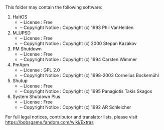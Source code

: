 ﻿This folder may contain the following software:

1. HaltOS
   - – License : Free
   - – Copyright Notice : Copyright (c) 1993 Phil VanHelden
2. M_UPSD
   - – License : Free
   - – Copyright Notice : Copyright (c) 2000 Stepan Kazakov
3. PM Shutdown
   - – License : Free
   - – Copyright Notice : Copyright (c) 1994 Carsten Wimmer
4. PmApm
   - – License : GPL 2.0
   - – Copyright Notice : Copyright (c) 1998-2003 Cornelius Bockemühl
5. Shutup
   - – License : Free
   - – Copyright Notice : Copyright (c) 1995 Panagiotis Takis Skagos
6. System Shutdown Plus
   - – License : Free
   - – Copyright Notice : Copyright (c) 1992 AR Schleicher

For full legal notices, contributor and translator lists, please visit https://bobsgame.fandom.com/wiki/Extras